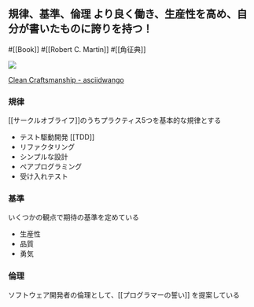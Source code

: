 ## 規律、基準、倫理 より良く働き、生産性を高め、自分が書いたものに誇りを持つ！

#[[Book]] #[[Robert C. Martin]] #[[角征典]]

![](https://m.media-amazon.com/images/I/41E7wI9N9ZL._SX342_SY445_.jpg)

[Clean Craftsmanship - asciidwango](https://asciidwango.jp/post/693992928727760896/clean-craftsmanship)


### 規律

[[サークルオブライフ]]のうちプラクティス5つを基本的な規律とする

- テスト駆動開発 [[TDD]]
- リファクタリング
- シンプルな設計
- ペアプログラミング
- 受け入れテスト

### 基準

いくつかの観点で期待の基準を定めている

- 生産性
- 品質
- 勇気

### 倫理

ソフトウェア開発者の倫理として、[[プログラマーの誓い]] を提案している
